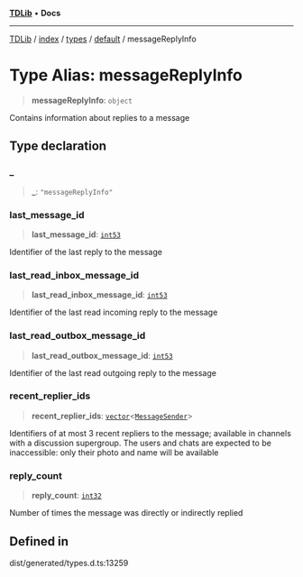 [**TDLib**](../../../../../../README.md) • **Docs**

***

[TDLib](../../../../../../modules.md) / [index](../../../../../README.md) / [types](../../../README.md) / [default](../README.md) / messageReplyInfo

# Type Alias: messageReplyInfo

> **messageReplyInfo**: `object`

Contains information about replies to a message

## Type declaration

### \_

> **\_**: `"messageReplyInfo"`

### last\_message\_id

> **last\_message\_id**: [`int53`](int53.md)

Identifier of the last reply to the message

### last\_read\_inbox\_message\_id

> **last\_read\_inbox\_message\_id**: [`int53`](int53.md)

Identifier of the last read incoming reply to the message

### last\_read\_outbox\_message\_id

> **last\_read\_outbox\_message\_id**: [`int53`](int53.md)

Identifier of the last read outgoing reply to the message

### recent\_replier\_ids

> **recent\_replier\_ids**: [`vector`](vector.md)\<[`MessageSender`](MessageSender.md)\>

Identifiers of at most 3 recent repliers to the message; available in channels with a discussion supergroup. The users and chats are expected to be inaccessible: only their photo and name will be available

### reply\_count

> **reply\_count**: [`int32`](int32.md)

Number of times the message was directly or indirectly replied

## Defined in

dist/generated/types.d.ts:13259
